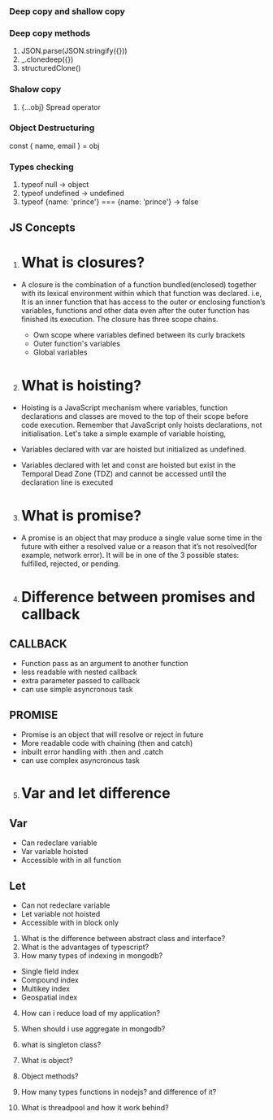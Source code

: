 ### Deep copy and shallow copy

### Deep copy methods
1) JSON.parse(JSON.stringify({}))
2) _.clonedeep({})
3) structuredClone()

### Shalow copy
1) {...obj} Spread operator

### Object Destructuring
 const { name, email } = obj

### Types checking

1) typeof null -> object
2) typeof undefined -> undefined
3) typeof {name: 'prince'} === {name: 'prince'} -> false

## JS Concepts
1) # What is closures?
- A closure is the combination of a function bundled(enclosed) together with its lexical environment within which that function was declared. i.e, It is an inner function that has access to the outer or enclosing function’s variables, functions and other data even after the outer function has finished its execution.
    The closure has three scope chains.

    - Own scope where variables defined between its curly brackets
    - Outer function's variables
    - Global variables

2) # What is hoisting?
- Hoisting is a JavaScript mechanism where variables, function declarations and classes are moved to the top of their scope before code execution. Remember that JavaScript only hoists declarations, not initialisation. Let's take a simple example of variable hoisting,

- Variables declared with var are hoisted but initialized as undefined.

- Variables declared with let and const are hoisted but exist in the Temporal Dead Zone (TDZ) and cannot be accessed until the declaration line is executed

3) # What is promise?
- A promise is an object that may produce a single value some time in the future with either a resolved value or a reason that it’s not resolved(for example, network error). It will be in one of the 3 possible states: fulfilled, rejected, or pending.

4) # Difference between promises and callback

## CALLBACK
- Function pass as an argument to another function
- less readable with nested callback
- extra parameter passed to callback
- can use simple asyncronous task

## PROMISE
- Promise is an object that will resolve or reject in future
- More readable code with chaining (then and catch)
- inbuilt error handling with .then and .catch
- can use complex asyncronous task

5) # Var and let difference

  ## Var
  - Can redeclare variable
  - Var variable hoisted
  - Accessible with in all function

  ## Let
  - Can not redeclare variable
  - Let variable not hoisted
  - Accessible with in block only

1) What is the difference between abstract class and interface?
2) What is the advantages of typescript?
3) How many types of indexing in mongodb?
- Single field index
- Compound index
- Multikey index
- Geospatial index

4) How can i reduce load of my application?
5)  When should i use aggregate in mongodb?
6)  what is singleton class?
7) What is object?
8) Object methods?

9) How many types functions in nodejs? and difference of it?
10) What is threadpool and how it work behind?

